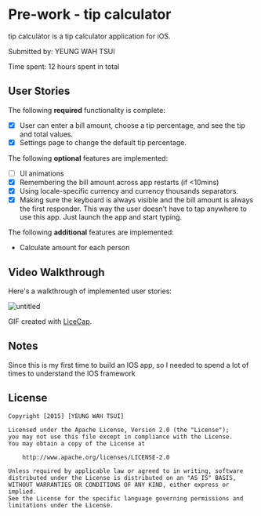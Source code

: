 
# Pre-work - tip calculator

tip calculator is a tip calculator application for iOS.

Submitted by: YEUNG WAH TSUI

Time spent: 12 hours spent in total

## User Stories

The following **required** functionality is complete:

* [x] User can enter a bill amount, choose a tip percentage, and see the tip and total values.
* [x] Settings page to change the default tip percentage.

The following **optional** features are implemented:
* [ ] UI animations
* [x] Remembering the bill amount across app restarts (if <10mins)
* [x] Using locale-specific currency and currency thousands separators.
* [x] Making sure the keyboard is always visible and the bill amount is always the first responder. This way the user doesn't have to tap anywhere to use this app. Just launch the app and start typing.

The following **additional** features are implemented:

- Calculate amount for each person

## Video Walkthrough 

Here's a walkthrough of implemented user stories:

![untitled](https://cloud.githubusercontent.com/assets/10368681/11830655/28e4636c-a375-11e5-8659-f24804bb52bb.gif)

GIF created with [LiceCap](http://www.cockos.com/licecap/).

## Notes

Since this is my first time to build an IOS app, so I needed to spend a lot of times to understand the IOS framework

## License

    Copyright [2015] [YEUNG WAH TSUI]

    Licensed under the Apache License, Version 2.0 (the "License");
    you may not use this file except in compliance with the License.
    You may obtain a copy of the License at

        http://www.apache.org/licenses/LICENSE-2.0

    Unless required by applicable law or agreed to in writing, software
    distributed under the License is distributed on an "AS IS" BASIS,
    WITHOUT WARRANTIES OR CONDITIONS OF ANY KIND, either express or implied.
    See the License for the specific language governing permissions and
    limitations under the License.

